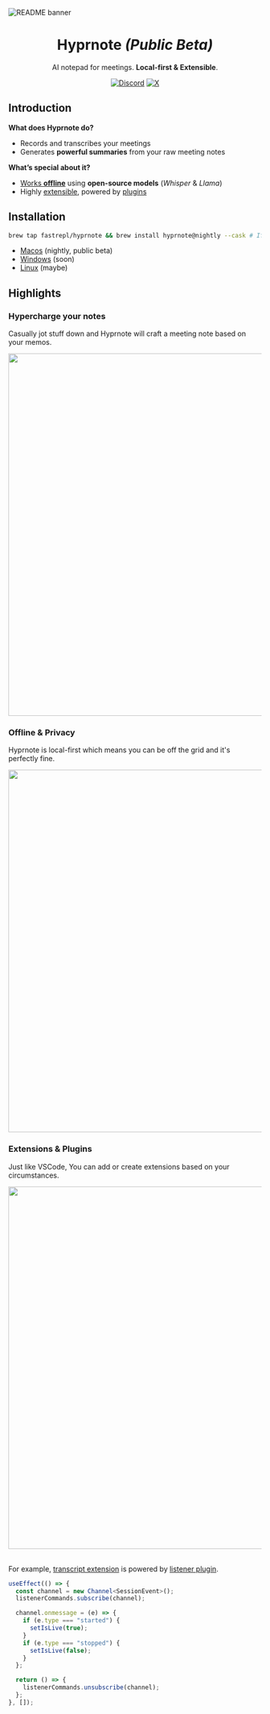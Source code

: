 ![README banner](https://github.com/user-attachments/assets/44ebe793-004e-4313-8e04-2491ab076bea)

<p align="center">
<h1 align="center">Hyprnote <i>(Public Beta)</i></h1>
<p align="center">AI notepad for meetings. <strong>Local-first & Extensible</strong>.</p>
 <p align="center">
  <a href="https://hyprnote.com/discord" target="_blank"><img src="https://img.shields.io/static/v1?label=Join%20our&message=Discord&color=blue&logo=Discord" alt="Discord"></a>
  <a href="https://x.com/tryhyprnote" target="_blank"><img src="https://img.shields.io/static/v1?label=Follow%20us%20on&message=X&color=black&logo=x" alt="X"></a>
</p>
</p>
   
## Introduction

**What does Hyprnote do?**

- Records and transcribes your meetings  
- Generates **powerful summaries** from your raw meeting notes

**What’s special about it?**

- <ins>Works **offline**</ins> using **open-source models** (_Whisper_ & _Llama_)  
- Highly [extensible](https://docs.hyprnote.com/extensions/), powered by [plugins](https://docs.hyprnote.com/plugins/)

## Installation

```bash
brew tap fastrepl/hyprnote && brew install hyprnote@nightly --cask # If you're macos
```

- [Macos](https://hyprnote.com/download/macos) (nightly, public beta)
- [Windows](https://github.com/fastrepl/hyprnote/issues/66) (soon)
- [Linux](https://github.com/fastrepl/hyprnote/issues/67) (maybe)

## Highlights

### Hypercharge your notes
Casually jot stuff down and Hyprnote will craft a meeting note based on your memos.

<img src="https://github.com/user-attachments/assets/1615a9f0-7a30-44c1-b142-0d1774a84e89" width="720" />

### Offline & Privacy
Hyprnote is local-first which means you can be off the grid and it's perfectly fine.

<img src="https://github.com/user-attachments/assets/e5014024-3f6a-457a-8f1c-3b183883b782" width="720" />

### Extensions & Plugins
Just like VSCode, You can add or create extensions based on your circumstances.

<img src="https://github.com/user-attachments/assets/341d2e6c-a2c7-432b-95b8-fdc2018838d5" width="720" />

<br />
<br />

For example, [transcript extension](https://docs.hyprnote.com/extensions/transcript.html) is powered by [listener plugin](https://docs.hyprnote.com/plugins/listener.html).

```ts
useEffect(() => {
  const channel = new Channel<SessionEvent>();
  listenerCommands.subscribe(channel);

  channel.onmessage = (e) => {
    if (e.type === "started") {
      setIsLive(true);
    }
    if (e.type === "stopped") {
      setIsLive(false);
    }
  };

  return () => {
    listenerCommands.unsubscribe(channel);
  };
}, []);
```
